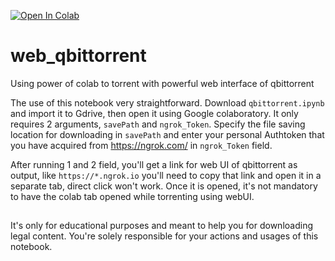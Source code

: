 [![Open In Colab](https://colab.research.google.com/assets/colab-badge.svg)](https://colab.research.google.com/github/sobuj53/web_qbittorrent/blob/main/qbittorrent.ipynb)

# web_qbittorrent
Using power of colab to torrent with powerful web interface of qbittorrent

The use of this notebook very straightforward. Download `qbittorrent.ipynb` and import it to Gdrive, then open it using Google colaboratory. It only requires 2 arguments, `savePath` and `ngrok_Token`. Specify the file saving location for downloading in `savePath` and enter your personal Authtoken that you have acquired from https://ngrok.com/ in `ngrok_Token` field.

After running 1 and 2 field, you'll get a link for web UI of qbittorrent as output, like `https://*.ngrok.io` you'll need to copy that link and open it in a separate tab, direct click won't work. Once it is opened, it's not mandatory to have the colab tab opened while torrenting using webUI.

##
It's only for educational purposes and meant to help you for downloading legal content. You're solely responsible for your actions and usages of this notebook.
